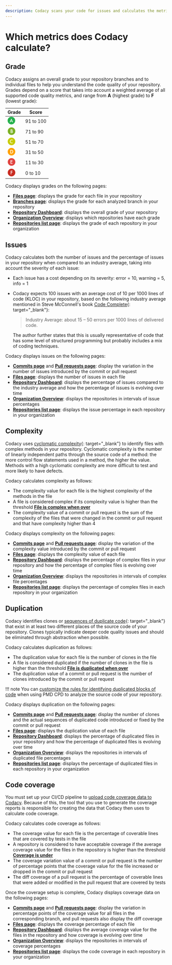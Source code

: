 ```yaml
---
description: Codacy scans your code for issues and calculates the metrics code complexity, duplication, and coverage. Besides this, Codacy also calculates a grade for your repository and files based on all calculated code quality metrics.
---
```


# Which metrics does Codacy calculate?

<!--TODO
    Include link to https://docs.codacy.com/getting-started/supported-languages-and-tools/ since Codacy doesn't calculate all metrics for all languages-->

## Grade

Codacy assigns an overall grade to your repository branches and to individual files to help you understand the code quality of your repository. Grades depend on a score that takes into account a weighted average of all supported code quality metrics, and range from **A** (highest grade) to **F** (lowest grade):

|Grade                          |Score     |
|-------------------------------|----------|
|![Grade A](images/grade_a.png) |91 to 100 |
|![Grade B](images/grade_b.png) |71 to 90  |
|![Grade C](images/grade_c.png) |51 to 70  |
|![Grade D](images/grade_d.png) |31 to 50  |
|![Grade E](images/grade_e.png) |11 to 30  |
|![Grade F](images/grade_f.png) |0 to 10   |

Codacy displays grades on the following pages:

-   [**Files page**](../../repositories/files.md): displays the grade for each file in your repository
-   [**Branches page**](../../repositories-configure/managing-branches.md): displays the grade for each analyzed branch in your repository
-   [**Repository Dashboard**](../../repositories/repository-dashboard.md): displays the overall grade of your repository
-   [**Organization Overview**](../../organizations/organization-overview.md): displays which repositories have each grade
-   [**Repositories list page**](../../organizations/managing-repositories.md): displays the grade of each repository in your organization

## Issues

Codacy calculates both the number of issues and the percentage of issues in your repository when compared to an industry average, taking into account the severity of each issue:

-   Each issue has a cost depending on its severity: error = 10, warning = 5, info = 1

-   Codacy expects 100 issues with an average cost of 10 per 1000 lines of code (KLOC) in your repository, based on the following industry average mentioned in Steve McConnell's book [Code Complete](https://en.wikipedia.org/wiki/Code_Complete){: target="_blank"}:

    > Industry Average: about <span class="skip-vale">15 – 50</span> errors per 1000 lines of delivered code.

    The author further states that this is usually representative of code that has some level of structured programming but probably includes a mix of coding techniques.

Codacy displays issues on the following pages:

-   [**Commits page**](../../repositories/commits.md) and [**Pull requests page**](../../repositories/pull-requests.md): display the variation in the number of issues introduced by the commit or pull request
-   [**Files page**](../../repositories/files.md): displays the number of issues in each file
-   [**Repository Dashboard**](../../repositories/repository-dashboard.md): displays the percentage of issues compared to the industry average and how the percentage of issues is evolving over time
-   [**Organization Overview**](../../organizations/organization-overview.md): displays the repositories in intervals of issue percentages
-   [**Repositories list page**](../../organizations/managing-repositories.md): displays the issue percentage in each repository in your organization

## Complexity

Codacy uses [cyclomatic complexity](https://en.wikipedia.org/wiki/Cyclomatic_complexity){: target="_blank"} to identify files with complex methods in your repository. Cyclomatic complexity is the number of linearly independent paths through the source code of a method: the more control flow statements used in a method, the higher the value. Methods with a high cyclomatic complexity are more difficult to test and more likely to have defects.

Codacy calculates complexity as follows:

-   The complexity value for each file is the highest complexity of the methods in the file
-   A file is considered complex if its complexity value is higher than the threshold [**File is complex when over**](../../repositories-configure/adjusting-quality-settings.md#goals)
-   The complexity value of a commit or pull request is the sum of the complexity of the files that were changed in the commit or pull request and that have complexity higher than 4

Codacy displays complexity on the following pages:

-   [**Commits page**](../../repositories/commits.md) and [**Pull requests page**](../../repositories/pull-requests.md): display the variation of the complexity value introduced by the commit or pull request
-   [**Files page**](../../repositories/files.md): displays the complexity value of each file
-   [**Repository Dashboard**](../../repositories/repository-dashboard.md): displays the percentage of complex files in your repository and how the percentage of complex files is evolving over time
-   [**Organization Overview**](../../organizations/organization-overview.md): displays the repositories in intervals of complex file percentages
-   [**Repositories list page**](../../organizations/managing-repositories.md): displays the percentage of complex files in each repository in your organization

## Duplication

Codacy identifies clones or [sequences of duplicate code](https://en.wikipedia.org/wiki/Duplicate_code){: target="_blank"} that exist in at least two different places of the source code of your repository. Clones typically indicate deeper code quality issues and should be eliminated through abstraction when possible.

Codacy calculates duplication as follows:

-   The duplication value for each file is the number of clones in the file
-   A file is considered duplicated if the number of clones in the file is higher than the threshold [**File is duplicated when over**](../../repositories-configure/adjusting-quality-settings.md#goals)
-   The duplication value of a commit or pull request is the number of clones introduced by the commit or pull request

!!! note
    You can [customize the rules for identifying duplicated blocks of code](../../repositories-configure/codacy-configuration-file.md#pmd-cpd-duplication) when using PMD CPD to analyze the source code of your repository.

Codacy displays duplication on the following pages:

-   [**Commits page**](../../repositories/commits.md) and [**Pull requests page**](../../repositories/pull-requests.md): display the number of clones and the actual sequences of duplicated code introduced or fixed by the commit or pull request
-   [**Files page**](../../repositories/files.md): displays the duplication value of each file
-   [**Repository Dashboard**](../../repositories/repository-dashboard.md): displays the percentage of duplicated files in your repository and how the percentage of duplicated files is evolving over time
-   [**Organization Overview**](../../organizations/organization-overview.md): displays the repositories in intervals of duplicated file percentages
-   [**Repositories list page**](../../organizations/managing-repositories.md): displays the percentage of duplicated files in each repository in your organization

## Code coverage

You must set up your CI/CD pipeline to [upload code coverage data to Codacy](../../coverage-reporter/index.md). Because of this, the tool that you use to generate the coverage reports is responsible for creating the data that Codacy then uses to calculate code coverage.

Codacy calculates code coverage as follows:

-   The coverage value for each file is the percentage of coverable lines that are covered by tests in the file
-   A repository is considered to have acceptable coverage if the average coverage value for the files in the repository is higher than the threshold [**Coverage is under**](../../repositories-configure/adjusting-quality-settings.md#goals)
-   The coverage variation value of a commit or pull request is the number of percentage points that the coverage value for the file increased or dropped in the commit or pull request
-   The diff coverage of a pull request is the percentage of coverable lines that were added or modified in the pull request that are covered by tests

Once the coverage setup is complete, Codacy displays coverage data on the following pages:

-   [**Commits page**](../../repositories/commits.md) and [**Pull requests page**](../../repositories/pull-requests.md): display the variation in percentage points of the coverage value for all files in the corresponding branch, and pull requests also display the diff coverage
-   [**Files page**](../../repositories/files.md): displays the coverage percentage of each file
-   [**Repository Dashboard**](../../repositories/repository-dashboard.md): displays the average coverage value for the files in the repository and how coverage is evolving over time
-   [**Organization Overview**](../../organizations/organization-overview.md): displays the repositories in intervals of coverage percentages
-   [**Repositories list page**](../../organizations/managing-repositories.md): displays the code coverage in each repository in your organization
